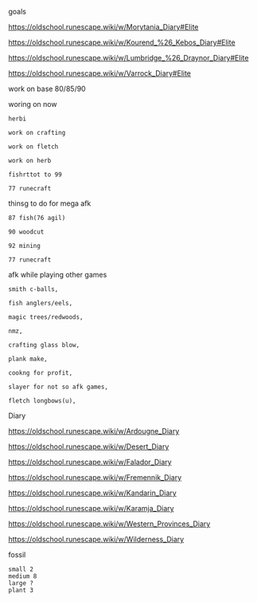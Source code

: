 goals

https://oldschool.runescape.wiki/w/Morytania_Diary#Elite

https://oldschool.runescape.wiki/w/Kourend_%26_Kebos_Diary#Elite

https://oldschool.runescape.wiki/w/Lumbridge_%26_Draynor_Diary#Elite

https://oldschool.runescape.wiki/w/Varrock_Diary#Elite

work on base 80/85/90

woring on now 

	herbi

	work on crafting 

	work on fletch

	work on herb

	fishrttot to 99

	77 runecraft
	
thinsg to do for mega afk

	87 fish(76 agil)
	
	90 woodcut
	
	92 mining
	
	77 runecraft

afk while playing other games

	smith c-balls,

	fish anglers/eels,

	magic trees/redwoods,

	nmz,

	crafting glass blow,

	plank make,

	cookng for profit,

	slayer for not so afk games,

	fletch longbows(u),

Diary

https://oldschool.runescape.wiki/w/Ardougne_Diary

https://oldschool.runescape.wiki/w/Desert_Diary

https://oldschool.runescape.wiki/w/Falador_Diary

https://oldschool.runescape.wiki/w/Fremennik_Diary

https://oldschool.runescape.wiki/w/Kandarin_Diary

https://oldschool.runescape.wiki/w/Karamja_Diary

https://oldschool.runescape.wiki/w/Western_Provinces_Diary

https://oldschool.runescape.wiki/w/Wilderness_Diary


fossil

	small 2
	medium 8
	large ?
	plant 3
